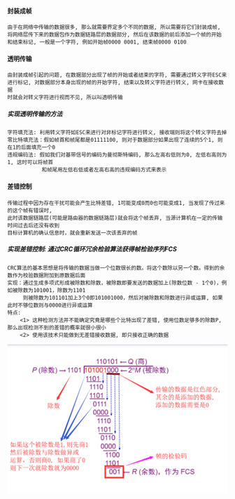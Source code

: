 #### 封装成帧
```
由于在网络中传输的数据很多, 那么就需要界定多个不同的数据, 所以需要将它们封装成帧, 
将网络层传下来的数据包作为数据链路层的数据部分, 然后在该数据的前后添加一个帧的开始
和结束标记, 一般是一个字符, 例如开始帧0000 0001, 结束帧0000 0100
```
#### 透明传输
```
由封装成帧引起的问题, 在数据部分出现了帧的开始或者结束的字符, 需要通过转义字符ESC来
进行标记, 对数据部分本身出现的帧的开始字符, 结束以及转义字符进行转义, 网卡在接收数据
时就会对转义字符进行视而不见, 所以叫透明传输
```
##### 实现透明传输的方法
```
字符填充法: 利用转义字符如ESC来进行对非标记字符进行转义, 接收端则将这个转义字符去掉
零比特填充法：假如帧首和帧尾都是01111100, 则对于数据部分如果出现了连续的5个1, 则在1的后面填充一个0
违规编码法: 假如我们对基带信号的编码为曼彻斯特编码, 那么左高右低则为0, 左低右高则为1, 这时可以将帧首
           和帧尾用左低右低或者左高右高的违规编码方式来表示            
```
#### 差错控制            
```
传输过程中因为存在干扰可能会产生比特差错, 1可能变成0而0也可能变成1, 当发现了传过来的这个帧有错误时, 
此时该数据链路层(可能是路由器的数据链路层)就会将这个帧丢弃, 当源计算机在一定的传输时间过去后还没有收到
目标计算机的确认信息时，就会重新发送一次该丢弃的帧
```        
##### 实现差错控制: 通过CRC循环冗余检验算法获得帧检验序列FCS
```
CRC算法的基本思想是将传输的数据当做一个位数很长的数。将这个数除以另一个数。得到的余数作为校验数据附加到原数据后面
实现：通过生成多项式形成被除数和除数，被除数即要发送的数据加上(除数位数 - 1个0)，例如被除数为101001，除数为1101
     则被除数为101101加上3个0即101001000，然后对被除数和除数进行异或运算, 如果此时不够位数则与0000进行异或运算
特点: 
    <1> 这种检测方法并不能确定究竟是哪些个比特出现了差错, 使用位数足够多的除数P, 那么出现检测不到的差错的概率就很小很小
    <2> 使用该技术只能做到无差错接收数据, 即只接收正确的数据
```

<img src="../photos/数据链路层/循环冗余检验CRC.png" width="600" alt="循环冗余检验CRC" >   